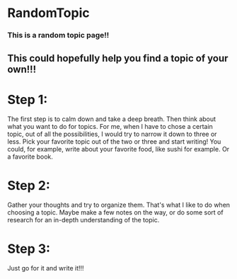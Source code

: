 # RandomTopic
### This is a random topic page!!
## This could hopefully help you find a topic of your own!!!
# Step 1:
The first step is to calm down and take a deep breath. Then think about what you want to do for topics. For me, when I have to chose a certain topic, out of all the possibilities,  I would try to narrow it down to three or less. Pick your favorite topic out of the two or three and start writing! You could, for example, write about your favorite food, like sushi for example. Or a favorite book. 
# Step 2:
Gather your thoughts and try to organize them. That's what I like to do when choosing a topic. Maybe make a few notes on the way, or do some sort of research for an in-depth understanding of the topic.
# Step 3:
Just go for it and write it!!!
